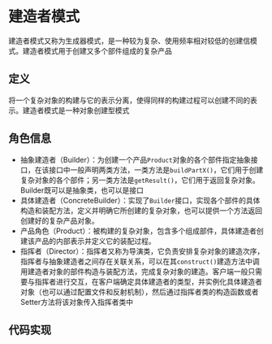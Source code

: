 # 建造者模式
建造者模式又称为生成器模式，是一种较为复杂、使用频率相对较低的创建信模式。建造者模式用于创建又多个部件组成的复杂产品

## 定义
将一个复杂对象的构建与它的表示分离，使得同样的构建过程可以创建不同的表示。建造者模式是一种对象创建型模式

## 角色信息
* 抽象建造者（Builder）：为创建一个产品`Product`对象的各个部件指定抽象接口，在该接口中一般声明两类方法，一类方法是`buildPartX()`，它们用于创建复杂对象的各个部件；另一类方法是`getResult()`，它们用于返回复杂对象。Builder既可以是抽象类，也可以是接口
* 具体建造者（ConcreteBuilder）：实现了`Builder`接口，实现各个部件的具体构造和装配方法，定义并明确它所创建的复杂对象，也可以提供一个方法返回创建好的复杂产品对象。
* 产品角色（Product）：被构建的复杂对象，包含多个组成部件，具体建造者创建该产品的内部表示并定义它的装配过程。
* 指挥者（Director）：指挥者又称为导演类，它负责安排复杂对象的建造次序，指挥者与抽象建造者之间存在关联关系，可以在其`construct()`建造方法中调用建造者对象的部件构造与装配方法，完成复杂对象的建造。客户端一般只需要与指挥者进行交互，在客户端确定具体建造者的类型，并实例化具体建造者对象（也可以通过配置文件和反射机制），然后通过指挥者类的构造函数或者Setter方法将该对象传入指挥者类中

## 代码实现
